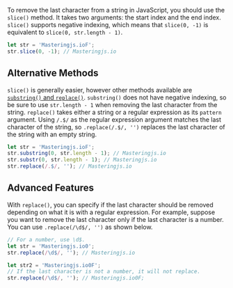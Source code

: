 To remove the last character from a string in JavaScript, you should use the `slice()` method.
It takes two arguments: the start index and the end index.
`slice()` supports negative indexing, which means that `slice(0, -1)` is equivalent to `slice(0, str.length - 1)`.

```javascript
let str = 'Masteringjs.ioF';
str.slice(0, -1); // Masteringjs.io
```

## Alternative Methods

`slice()` is generally easier, however other methods available are [`substring()` and `replace()`](/tutorials/fundamentals/substring).
`substring()` does not have negative indexing, so be sure to use `str.length - 1` when removing the last character from the string.
`replace()` takes either a string or a regular expression as its `pattern` argument.
Using `/.$/` as the regular expression argument matches the last character of the string, so `.replace(/.$/, '')` replaces the last character of the string with an empty string.

```javascript
let str = 'Masteringjs.ioF';
str.substring(0, str.length - 1); // Masteringjs.io
str.substr(0, str.length - 1); // Masteringjs.io
str.replace(/.$/, ''); // Masteringjs.io
```

## Advanced Features

With `replace()`, you can specify if the last character should be removed depending on what it is with a regular expression.
For example, suppose you want to remove the last character only if the last character is a number.
You can use `.replace(/\d$/, '')` as shown below.

```javascript
// For a number, use \d$.
let str = 'Masteringjs.io0';
str.replace(/\d$/, ''); // Masteringjs.io

let str2 = 'Masteringjs.io0F';
// If the last character is not a number, it will not replace.
str.replace(/\d$/, ''); // Masteringjs.io0F;
```
